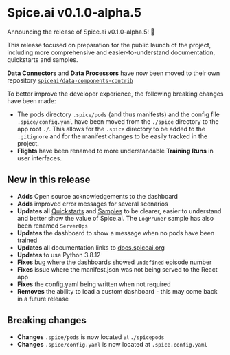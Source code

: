 # Spice.ai v0.1.0-alpha.5

Announcing the release of Spice.ai v0.1.0-alpha.5! 🎉

This release focused on preparation for the public launch of the project, including more comprehensive and easier-to-understand documentation, quickstarts and samples.

**Data Connectors** and **Data Processors** have now been moved to their own repository [`spiceai/data-components-contrib`](https://github.com/spiceai/data-components-contrib)

To better improve the developer experience, the following breaking changes have been made:

- The pods directory `.spice/pods` (and thus manifests) and the config file `.spice/config.yaml` have been moved from the `./spice` directory to the app root `./`. This allows for the `.spice` directory to be added to the `.gitignore` and for the manifest changes to be easily tracked in the project.
- **Flights** have been renamed to more understandable **Training Runs** in user interfaces.

## New in this release

- **Adds** Open source acknowledgements to the dashboard
- **Adds** improved error messages for several scenarios
- **Updates** all [Quickstarts](https://github.com/spiceai/quickstarts) and [Samples](https://github.com/spiceai/samples) to be clearer, easier to understand and better show the value of Spice.ai. The `LogPruner` sample has also been renamed `ServerOps`
- **Updates** the dashboard to show a message when no pods have been trained
- **Updates** all documentation links to [docs.spiceai.org](https://docs.spiceai.org)
- **Updates** to use Python 3.8.12
- **Fixes** bug where the dashboards showed `undefined` episode number
- **Fixes** issue where the manifest.json was not being served to the React app
- **Fixes** the config.yaml being written when not required
- **Removes** the ability to load a custom dashboard - this may come back in a future release

## Breaking changes

- **Changes** `.spice/pods` is now located at `./spicepods`
- **Changes** `.spice/config.yaml` is now located at `.spice.config.yaml`
